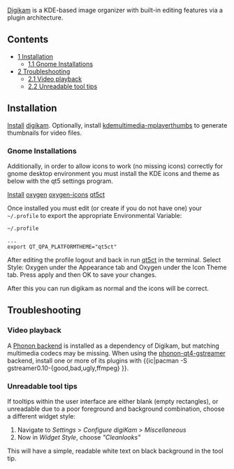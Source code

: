 [Digikam](https://en.wikipedia.org/wiki/Digikam "wikipedia:Digikam") is a KDE-based image organizer with built-in editing features via a plugin architecture.

## Contents

*   [1 Installation](#Installation)
    *   [1.1 Gnome Installations](#Gnome_Installations)
*   [2 Troubleshooting](#Troubleshooting)
    *   [2.1 Video playback](#Video_playback)
    *   [2.2 Unreadable tool tips](#Unreadable_tool_tips)

## Installation

[Install](/index.php/Install "Install") [digikam](https://www.archlinux.org/packages/?name=digikam). Optionally, install [kdemultimedia-mplayerthumbs](https://www.archlinux.org/packages/?name=kdemultimedia-mplayerthumbs) to generate thumbnails for video files.

### Gnome Installations

Additionally, in order to allow icons to work (no missing icons) correctly for gnome desktop environment you must install the KDE icons and theme as below with the qt5 settings program.

[Install](/index.php/Install "Install") [oxygen](https://www.archlinux.org/packages/?name=oxygen) [oxygen-icons](https://www.archlinux.org/packages/?name=oxygen-icons) [qt5ct](https://www.archlinux.org/packages/?name=qt5ct)

Once installed you must edit (or create if you do not have one) your `~/.profile` to export the appropriate Environmental Variable:

 `~/.profile` 
```
...
export QT_QPA_PLATFORMTHEME="qt5ct"

```

After editing the profile logout and back in run [qt5ct](https://www.archlinux.org/packages/?name=qt5ct) in the terminal. Select Style: Oxygen under the Appearance tab and Oxygen under the Icon Theme tab. Press apply and then OK to save your changes.

After this you can run digikam as normal and the icons will be correct.

## Troubleshooting

### Video playback

A [Phonon backend](/index.php/KDE#Phonon "KDE") is installed as a dependency of Digikam, but matching multimedia codecs may be missing. When using the [phonon-qt4-gstreamer](https://www.archlinux.org/packages/?name=phonon-qt4-gstreamer) backend, install one or more of its plugins with {{ic|pacman -S gstreamer0.10-{good,bad,ugly,ffmpeg} }}.

### Unreadable tool tips

If tooltips within the user interface are either blank (empty rectangles), or unreadable due to a poor foreground and background combination, choose a different widget style:

1.  Navigate to *Settings* > *Configure digiKam* > *Miscellaneous*
2.  Now in *Widget Style*, choose *"Cleanlooks"*

This will have a simple, readable white text on black background in the tool tip.